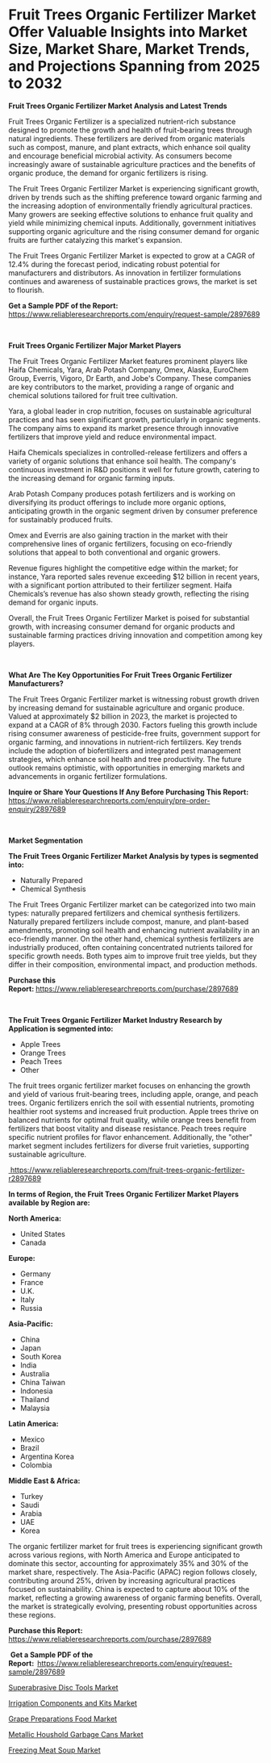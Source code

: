 <p><h1>Fruit Trees Organic Fertilizer Market Offer Valuable Insights into Market Size, Market Share, Market Trends, and Projections Spanning from 2025 to 2032</h1></p><p><strong>Fruit Trees Organic Fertilizer Market Analysis and Latest Trends</strong></p>
<p><p>Fruit Trees Organic Fertilizer is a specialized nutrient-rich substance designed to promote the growth and health of fruit-bearing trees through natural ingredients. These fertilizers are derived from organic materials such as compost, manure, and plant extracts, which enhance soil quality and encourage beneficial microbial activity. As consumers become increasingly aware of sustainable agriculture practices and the benefits of organic produce, the demand for organic fertilizers is rising. </p><p>The Fruit Trees Organic Fertilizer Market is experiencing significant growth, driven by trends such as the shifting preference toward organic farming and the increasing adoption of environmentally friendly agricultural practices. Many growers are seeking effective solutions to enhance fruit quality and yield while minimizing chemical inputs. Additionally, government initiatives supporting organic agriculture and the rising consumer demand for organic fruits are further catalyzing this market's expansion. </p><p>The Fruit Trees Organic Fertilizer Market is expected to grow at a CAGR of 12.4% during the forecast period, indicating robust potential for manufacturers and distributors. As innovation in fertilizer formulations continues and awareness of sustainable practices grows, the market is set to flourish.</p></p>
<p><strong>Get a Sample PDF of the Report:&nbsp;</strong> <a href="https://www.reliableresearchreports.com/enquiry/request-sample/2897689?utm_campaign=33&utm_medium=2&utm_source=Github&utm_content=ia&utm_term=15032025&utm_id=fruit-trees-organic-fertilizer">https://www.reliableresearchreports.com/enquiry/request-sample/2897689</a></p>
<p>&nbsp;</p>
<p><strong>Fruit Trees Organic Fertilizer Major Market Players</strong></p>
<p><p>The Fruit Trees Organic Fertilizer Market features prominent players like Haifa Chemicals, Yara, Arab Potash Company, Omex, Alaska, EuroChem Group, Everris, Vigoro, Dr Earth, and Jobe's Company. These companies are key contributors to the market, providing a range of organic and chemical solutions tailored for fruit tree cultivation.</p><p>Yara, a global leader in crop nutrition, focuses on sustainable agricultural practices and has seen significant growth, particularly in organic segments. The company aims to expand its market presence through innovative fertilizers that improve yield and reduce environmental impact.</p><p>Haifa Chemicals specializes in controlled-release fertilizers and offers a variety of organic solutions that enhance soil health. The company's continuous investment in R&D positions it well for future growth, catering to the increasing demand for organic farming inputs.</p><p>Arab Potash Company produces potash fertilizers and is working on diversifying its product offerings to include more organic options, anticipating growth in the organic segment driven by consumer preference for sustainably produced fruits.</p><p>Omex and Everris are also gaining traction in the market with their comprehensive lines of organic fertilizers, focusing on eco-friendly solutions that appeal to both conventional and organic growers. </p><p>Revenue figures highlight the competitive edge within the market; for instance, Yara reported sales revenue exceeding $12 billion in recent years, with a significant portion attributed to their fertilizer segment. Haifa Chemicals’s revenue has also shown steady growth, reflecting the rising demand for organic inputs.</p><p>Overall, the Fruit Trees Organic Fertilizer Market is poised for substantial growth, with increasing consumer demand for organic products and sustainable farming practices driving innovation and competition among key players.</p></p>
<p>&nbsp;</p>
<p><strong>What Are The Key Opportunities For Fruit Trees Organic Fertilizer Manufacturers?</strong></p>
<p><p>The Fruit Trees Organic Fertilizer market is witnessing robust growth driven by increasing demand for sustainable agriculture and organic produce. Valued at approximately $2 billion in 2023, the market is projected to expand at a CAGR of 8% through 2030. Factors fueling this growth include rising consumer awareness of pesticide-free fruits, government support for organic farming, and innovations in nutrient-rich fertilizers. Key trends include the adoption of biofertilizers and integrated pest management strategies, which enhance soil health and tree productivity. The future outlook remains optimistic, with opportunities in emerging markets and advancements in organic fertilizer formulations.</p></p>
<p><strong>Inquire or Share Your Questions If Any Before Purchasing This Report:</strong> <a href="https://www.reliableresearchreports.com/enquiry/pre-order-enquiry/2897689?utm_campaign=33&utm_medium=2&utm_source=Github&utm_content=ia&utm_term=15032025&utm_id=fruit-trees-organic-fertilizer">https://www.reliableresearchreports.com/enquiry/pre-order-enquiry/2897689</a></p>
<p>&nbsp;</p>
<p><strong>Market Segmentation</strong></p>
<p><strong>The Fruit Trees Organic Fertilizer Market Analysis by types is segmented into:</strong></p>
<p><ul><li>Naturally Prepared</li><li>Chemical Synthesis</li></ul></p>
<p><p>The Fruit Trees Organic Fertilizer market can be categorized into two main types: naturally prepared fertilizers and chemical synthesis fertilizers. Naturally prepared fertilizers include compost, manure, and plant-based amendments, promoting soil health and enhancing nutrient availability in an eco-friendly manner. On the other hand, chemical synthesis fertilizers are industrially produced, often containing concentrated nutrients tailored for specific growth needs. Both types aim to improve fruit tree yields, but they differ in their composition, environmental impact, and production methods.</p></p>
<p><strong>Purchase this Report:&nbsp;</strong><a href="https://www.reliableresearchreports.com/purchase/2897689?utm_campaign=33&utm_medium=2&utm_source=Github&utm_content=ia&utm_term=15032025&utm_id=fruit-trees-organic-fertilizer">https://www.reliableresearchreports.com/purchase/2897689</a></p>
<p>&nbsp;</p>
<p><strong>The Fruit Trees Organic Fertilizer Market Industry Research by Application is segmented into:</strong></p>
<p><ul><li>Apple Trees</li><li>Orange Trees</li><li>Peach Trees</li><li>Other</li></ul></p>
<p><p>The fruit trees organic fertilizer market focuses on enhancing the growth and yield of various fruit-bearing trees, including apple, orange, and peach trees. Organic fertilizers enrich the soil with essential nutrients, promoting healthier root systems and increased fruit production. Apple trees thrive on balanced nutrients for optimal fruit quality, while orange trees benefit from fertilizers that boost vitality and disease resistance. Peach trees require specific nutrient profiles for flavor enhancement. Additionally, the "other" market segment includes fertilizers for diverse fruit varieties, supporting sustainable agriculture.</p></p>
<p><a href="https://www.reliableresearchreports.com/fruit-trees-organic-fertilizer-r2897689?utm_campaign=33&utm_medium=2&utm_source=Github&utm_content=ia&utm_term=15032025&utm_id=fruit-trees-organic-fertilizer">&nbsp;https://www.reliableresearchreports.com/fruit-trees-organic-fertilizer-r2897689</a></p>
<p><strong>In terms of Region, the Fruit Trees Organic Fertilizer Market Players available by Region are:</strong></p>
<p>
    <p> <strong> North America: </strong>
        <ul>
            <li>United States</li>
            <li>Canada</li>
        </ul>
        </p> 
    <p> <strong> Europe: </strong>
        <ul>
            <li>Germany</li>
            <li>France</li>
            <li>U.K.</li>
            <li>Italy</li>
            <li>Russia</li>
        </ul>
        </p> 
    <p> <strong> Asia-Pacific: </strong>
        <ul>
            <li>China</li>
            <li>Japan</li>
            <li>South Korea</li>
            <li>India</li>
            <li>Australia</li>
            <li>China Taiwan</li>
            <li>Indonesia</li>
            <li>Thailand</li>
            <li>Malaysia</li>
        </ul>
        </p> 
    <p> <strong> Latin America: </strong>
        <ul>
            <li>Mexico</li>
            <li>Brazil</li>
            <li>Argentina Korea</li>
            <li>Colombia</li>
        </ul>
        </p> 
    <p> <strong> Middle East & Africa: </strong>
        <ul>
            <li>Turkey</li>
            <li>Saudi</li>
            <li>Arabia</li>
            <li>UAE</li>
            <li>Korea</li>
        </ul>
    </p>
    </p>
<p><p>The organic fertilizer market for fruit trees is experiencing significant growth across various regions, with North America and Europe anticipated to dominate this sector, accounting for approximately 35% and 30% of the market share, respectively. The Asia-Pacific (APAC) region follows closely, contributing around 25%, driven by increasing agricultural practices focused on sustainability. China is expected to capture about 10% of the market, reflecting a growing awareness of organic farming benefits. Overall, the market is strategically evolving, presenting robust opportunities across these regions.</p></p>
<p><strong>Purchase this Report: </strong><a href="https://www.reliableresearchreports.com/purchase/2897689?utm_campaign=33&utm_medium=2&utm_source=Github&utm_content=ia&utm_term=15032025&utm_id=fruit-trees-organic-fertilizer">https://www.reliableresearchreports.com/purchase/2897689</a></p>
<p>&nbsp;<strong>Get a Sample PDF of the Report:&nbsp;&nbsp;</strong><a href="https://www.reliableresearchreports.com/enquiry/request-sample/2897689?utm_campaign=33&utm_medium=2&utm_source=Github&utm_content=ia&utm_term=15032025&utm_id=fruit-trees-organic-fertilizer">https://www.reliableresearchreports.com/enquiry/request-sample/2897689</a></p>
<p><strong></strong></p>
<p><p><a href="https://github.com/sawrovpipolo/Market-Research-Report-List-1/blob/main/superabrasive-disc-tools-market.md?utm_campaign=33&utm_medium=2&utm_source=Github&utm_content=ia&utm_term=15032025&utm_id=fruit-trees-organic-fertilizer">Superabrasive Disc Tools Market</a></p><p><a href="https://github.com/aarajlyre/Market-Research-Report-List-1/blob/main/irrigation-components-and-kits-market.md?utm_campaign=33&utm_medium=2&utm_source=Github&utm_content=ia&utm_term=15032025&utm_id=fruit-trees-organic-fertilizer">Irrigation Components and Kits Market</a></p><p><a href="https://github.com/ritooesiaba/Market-Research-Report-List-1/blob/main/grape-preparations-food-market.md?utm_campaign=33&utm_medium=2&utm_source=Github&utm_content=ia&utm_term=15032025&utm_id=fruit-trees-organic-fertilizer">Grape Preparations Food Market</a></p><p><a href="https://github.com/elvutedipela/Market-Research-Report-List-1/blob/main/metallic-houshold-garbage-cans-market.md?utm_campaign=33&utm_medium=2&utm_source=Github&utm_content=ia&utm_term=15032025&utm_id=fruit-trees-organic-fertilizer">Metallic Houshold Garbage Cans Market</a></p><p><a href="https://github.com/nkbaroga/Market-Research-Report-List-1/blob/main/freezing-meat-soup-market.md?utm_campaign=33&utm_medium=2&utm_source=Github&utm_content=ia&utm_term=15032025&utm_id=fruit-trees-organic-fertilizer">Freezing Meat Soup Market</a></p></p>
